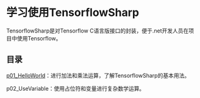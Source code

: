 # 学习使用TensorflowSharp

TensorflowSharp是对Tensorflow C语言版接口的封装，便于.net开发人员在项目中使用Tensorflow。

## 目录

[p01_HelloWorld](https://github.com/tengge1/learn-tensorflow-sharp/blob/master/p01_HelloWorld/Program.cs)：进行加法和乘法运算，了解TensorflowSharp的基本用法。

p02_UseVariable：使用占位符和变量进行复杂数学运算。
